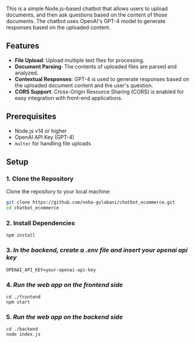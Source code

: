 This is a simple Node.js-based chatbot that allows users to upload documents, and then ask questions based on the content of those documents. The chatbot uses OpenAI's GPT-4 model to generate responses based on the uploaded content.

## Features

- **File Upload**: Upload multiple text files for processing.
- **Document Parsing**: The contents of uploaded files are parsed and analyzed.
- **Contextual Responses**: GPT-4 is used to generate responses based on the uploaded document content and the user's question.
- **CORS Support**: Cross-Origin Resource Sharing (CORS) is enabled for easy integration with front-end applications.

## Prerequisites

- Node.js v14 or higher
- OpenAI API Key (GPT-4)
- `multer` for handling file uploads

## Setup

### 1. **Clone the Repository**

Clone the repository to your local machine:

```bash
git clone https://github.com/neha-gulabani/chatbot_ecommerce.git
cd chatbot_ecommerce
```

### 2. **Install Dependencies**

```
npm install
```

### 3. ***In the backend, create a .env file and insert your openai api key***

```
OPENAI_API_KEY=your-openai-api-key
```

### 4. ***Run the web app on the frontend side***
```
cd ./frontend
npm start
```

### 5. ***Run the web app on the backend side***

```
cd ./backend
node index.js
```